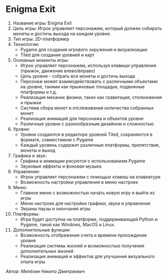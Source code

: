 # **Enigma Exit**

1. Название игры: Enigma Exit
2. Цель игры: Игрок управляет персонажем, который должен собирать монеты и достичь выхода на каждом уровне.
3. Тип игры: 2D-платформер
4. Технологии:
   - Pygame для создания игрового окружения и визуализации
   - Tiled для создания уровней и карт
5. Основные моменты игры:
   - Игрок управляет персонажем, используя клавиши управления (прыжок, движение влево/вправо)
   - Цель уровня - собрать все монеты и достичь выхода
   - Персонаж может взаимодействовать с различными объектами на уровне, такими как прыжковые площадки, подвижные платформы и т.д.
   - Реализация механик физики, таких как гравитация, столкновения и прыжки
   - Система сбора монет и отслеживания количества собранных монет
   - Реализация анимаций для персонажа и объектов уровня
   - Различные уровни с разнообразным дизайном и сложностью
6. Уровни:
   - Уровни создаются в редакторе уровней Tiled, сохраняются в формате, совместимом с Pygame
   - Каждый уровень содержит различные платформы, препятствия, монеты и выход
7. Графика и звук:
   - Графика и анимации рисуются с использованием Pygame
   - Звуковые эффекты и фоновая музыка
8. Управление:
   - Игрок управляет персонажем с помощью клавиш на клавиатуре
   - Возможность настройки управления в меню настроек
9. Меню:
   - Главное меню с возможностью начать новую игру и выйти из игры
   - Меню настроек для настройки графики, звука и управления
   - Экраны паузы и окончания игры
10. Платформы:
    - Игра будет доступна на платформе, поддерживающей Python и Pygame, такой как Windows, MacOS и Linux.
12. Дополнительные функции:
    - Возможность отображения счета и времени прохождения уровня
    - Реализация системы жизней и возможностью получения дополнительных жизней
    - Реализация анимаций и эффектов для улучшения визуального опыта игры

_Автор: Милёхин Никита Дмитриевич_